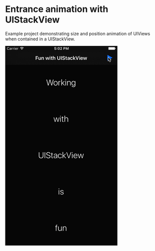 # Entrance animation with UIStackView

Example project demonstrating size and position animation of UIViews when contained in a UIStackView.

![Demo](images/EntranceVideo.gif)
